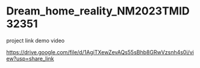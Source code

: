 # Dream_home_reality_NM2023TMID32351

project link demo video

https://drive.google.com/file/d/1AgiTXewZevAQs55sBhb8GRwVzsnh4s0i/view?usp=share_link
